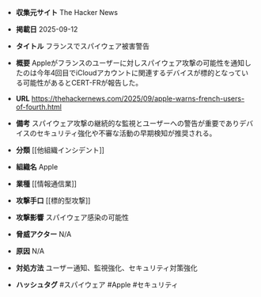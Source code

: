 - **収集元サイト**
The Hacker News

- **掲載日**
2025-09-12

- **タイトル**
フランスでスパイウェア被害警告

- **概要**
Appleがフランスのユーザーに対しスパイウェア攻撃の可能性を通知したのは今年4回目でiCloudアカウントに関連するデバイスが標的となっている可能性があるとCERT-FRが報告した。

- **URL**
https://thehackernews.com/2025/09/apple-warns-french-users-of-fourth.html

- **備考**
スパイウェア攻撃の継続的な監視とユーザーへの警告が重要でありデバイスのセキュリティ強化や不審な活動の早期検知が推奨される。

- **分類**
[[他組織インシデント]]

- **組織名**
Apple

- **業種**
[[情報通信業]]

- **攻撃手口**
[[標的型攻撃]]

- **攻撃影響**
スパイウェア感染の可能性

- **脅威アクター**
N/A

- **原因**
N/A

- **対処方法**
ユーザー通知、監視強化、セキュリティ対策強化

- **ハッシュタグ**
#スパイウェア #Apple #セキュリティ
